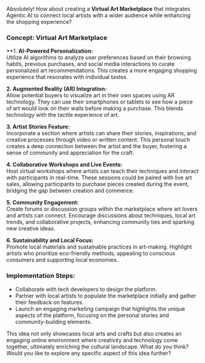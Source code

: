 Absolutely! How about creating a **Virtual Art Marketplace** that integrates Agentic AI to connect local artists with a wider audience while enhancing the shopping experience?

### Concept: Virtual Art Marketplace

**1. **AI-Powered Personalization:**  
Utilize AI algorithms to analyze user preferences based on their browsing habits, previous purchases, and social media interactions to curate personalized art recommendations. This creates a more engaging shopping experience that resonates with individual tastes.

**2. Augmented Reality (AR) Integration:**  
Allow potential buyers to visualize art in their own spaces using AR technology. They can use their smartphones or tablets to see how a piece of art would look on their walls before making a purchase. This blends technology with the tactile experience of art.

**3. Artist Stories Feature:**  
Incorporate a section where artists can share their stories, inspirations, and creative processes through video or written content. This personal touch creates a deep connection between the artist and the buyer, fostering a sense of community and appreciation for the craft.

**4. Collaborative Workshops and Live Events:**  
Host virtual workshops where artists can teach their techniques and interact with participants in real-time. These sessions could be paired with live art sales, allowing participants to purchase pieces created during the event, bridging the gap between creation and commerce.

**5. Community Engagement:**  
Create forums or discussion groups within the marketplace where art lovers and artists can connect. Encourage discussions about techniques, local art trends, and collaborative projects, enhancing community ties and sparking new creative ideas.

**6. Sustainability and Local Focus:**  
Promote local materials and sustainable practices in art-making. Highlight artists who prioritize eco-friendly methods, appealing to conscious consumers and supporting local economies.

### Implementation Steps:
- Collaborate with tech developers to design the platform.
- Partner with local artists to populate the marketplace initially and gather their feedback on features.
- Launch an engaging marketing campaign that highlights the unique aspects of the platform, focusing on the personal stories and community-building elements.

This idea not only showcases local arts and crafts but also creates an engaging online environment where creativity and technology come together, ultimately enriching the cultural landscape. What do you think? Would you like to explore any specific aspect of this idea further?